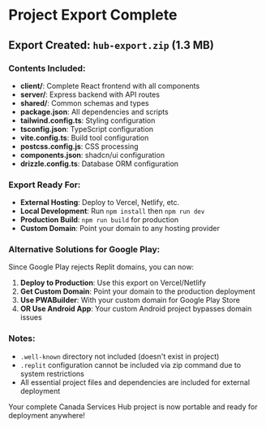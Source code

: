 # Project Export Complete

## Export Created: `hub-export.zip` (1.3 MB)

### Contents Included:
- **client/**: Complete React frontend with all components
- **server/**: Express backend with API routes
- **shared/**: Common schemas and types
- **package.json**: All dependencies and scripts
- **tailwind.config.ts**: Styling configuration  
- **tsconfig.json**: TypeScript configuration
- **vite.config.ts**: Build tool configuration
- **postcss.config.js**: CSS processing
- **components.json**: shadcn/ui configuration
- **drizzle.config.ts**: Database ORM configuration

### Export Ready For:
- **External Hosting**: Deploy to Vercel, Netlify, etc.
- **Local Development**: Run `npm install` then `npm run dev`
- **Production Build**: `npm run build` for production
- **Custom Domain**: Point your domain to any hosting provider

### Alternative Solutions for Google Play:
Since Google Play rejects Replit domains, you can now:
1. **Deploy to Production**: Use this export on Vercel/Netlify
2. **Get Custom Domain**: Point your domain to the production deployment  
3. **Use PWABuilder**: With your custom domain for Google Play Store
4. **OR Use Android App**: Your custom Android project bypasses domain issues

### Notes:
- `.well-known` directory not included (doesn't exist in project)
- `.replit` configuration cannot be included via zip command due to system restrictions
- All essential project files and dependencies are included for external deployment

Your complete Canada Services Hub project is now portable and ready for deployment anywhere!